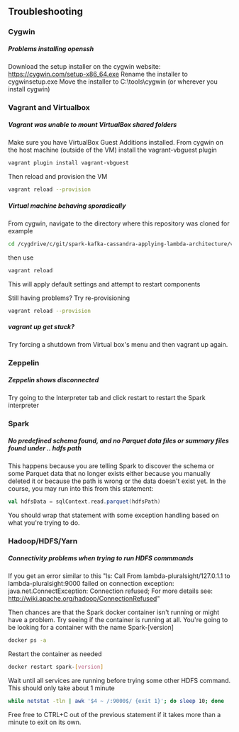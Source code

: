 ## Troubleshooting

### Cygwin

##### Problems installing openssh
Download the setup installer on the cygwin website: https://cygwin.com/setup-x86_64.exe
Rename the installer to cygwinsetup.exe
Move the installer to C:\tools\cygwin (or wherever you install cygwin)

### Vagrant and Virtualbox

##### Vagrant was unable to mount VirtualBox shared folders
Make sure you have VirtualBox Guest Additions installed.
From cygwin on the host machine (outside of the VM) install the vagrant-vbguest plugin
```bash
vagrant plugin install vagrant-vbguest
```
Then reload and provision the VM
```bash
vagrant reload --provision
```

##### Virtual machine behaving sporadically
From cygwin, navigate to the directory where this repository was cloned
for example
```bash
cd /cygdrive/c/git/spark-kafka-cassandra-applying-lambda-architecture/vagrant
```
then use 
```bash
vagrant reload
```
This will apply default settings and attempt to restart components

Still having problems? Try re-provisioning
```bash
vagrant reload --provision
```

##### vagrant up get stuck?
Try forcing a shutdown from Virtual box's menu and then vagrant up again.

### Zeppelin

##### Zeppelin shows disconnected
Try going to the Interpreter tab and click restart to restart the Spark interpreter

### Spark

##### No predefined schema found, and no Parquet data files or summary files found under .. hdfs path
This happens because you are telling Spark to discover the schema or some Parquet data that no longer exists either because you manually deleted it or because the path is wrong or the data doesn't exist yet. In the course, you may run into this from this statement:

```scala
val hdfsData = sqlContext.read.parquet(hdfsPath)
```
You should wrap that statement with some exception handling based on what you're trying to do.

### Hadoop/HDFS/Yarn

##### Connectivity problems when trying to run HDFS commmands

If you get an error similar to this "ls: Call From lambda-pluralsight/127.0.1.1 to lambda-pluralsight:9000 failed on connection exception: java.net.ConnectException: Connection refused; For more details see:  http://wiki.apache.org/hadoop/ConnectionRefused"

Then chances are that the Spark docker container isn't running or might have a problem.
Try seeing if the container is running at all. You're going to be looking for a container with the name Spark-[version]
```bash
docker ps -a
```

Restart the container as needed
```bash
docker restart spark-[version]
```
Wait until all services are running before trying some other HDFS command. This should only take about 1 minute
```bash
while netstat -tln | awk '$4 ~ /:9000$/ {exit 1}'; do sleep 10; done
```
Free free to CTRL+C out of the previous statement if it takes more than a minute to exit on its own.
